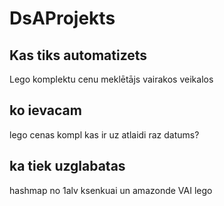 # DsAProjekts
## Kas tiks automatizets
Lego komplektu cenu meklētājs vairakos veikalos
## ko ievacam
lego cenas kompl kas ir uz atlaidi raz datums?
## ka tiek uzglabatas 
hashmap no 1alv ksenkuai un amazonde VAI lego
